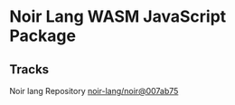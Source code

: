 # Noir Lang WASM JavaScript Package

## Tracks
Noir lang Repository [noir-lang/noir@007ab75](https://github.com/noir-lang/noir/tree/007ab75abc6581c604791b14ecc5e8e73157e7c8)
